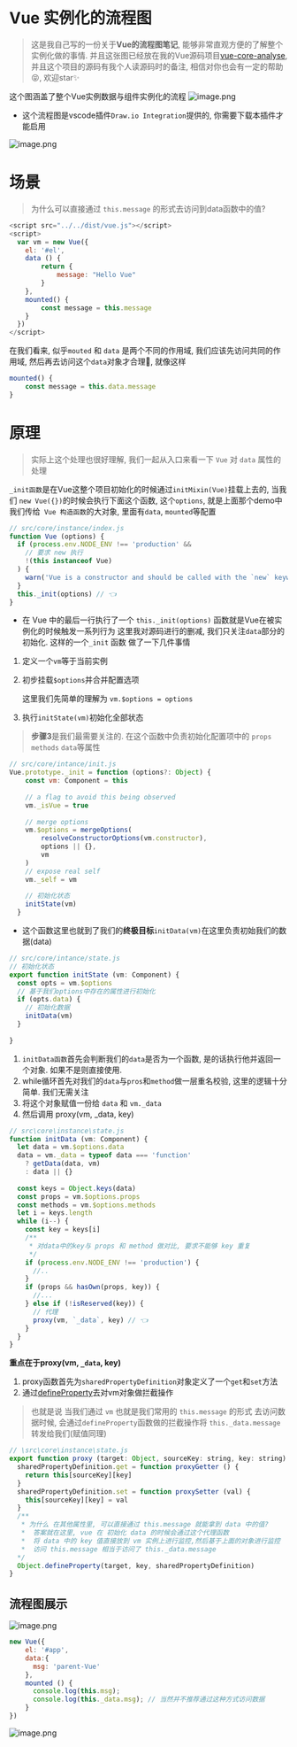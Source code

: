 


# Vue 实例化的流程图
> 这是我自己写的一份关于**Vue的流程图笔记**, 能够非常直观方便的了解整个实例化做的事情. 并且这张图已经放在我的Vue源码项目[vue-core-analyse](https://github.com/LinkSofuny/vue-core-analyse), 并且这个项目的源码有我个人读源码时的备注, 相信对你也会有一定的帮助😝, 欢迎star✨

这个图涵盖了整个Vue实例数据与组件实例化的流程
![image.png](https://p9-juejin.byteimg.com/tos-cn-i-k3u1fbpfcp/ea13b98c938c4fcf8c45d4ba659c9187~tplv-k3u1fbpfcp-watermark.image?)

- 这个流程图是vscode插件`Draw.io Integration`提供的, 你需要下载本插件才能启用

![image.png](https://p1-juejin.byteimg.com/tos-cn-i-k3u1fbpfcp/63db239808f94cdd9ed3e3f14ac0b223~tplv-k3u1fbpfcp-watermark.image?)

# 场景
> 为什么可以直接通过 `this.message` 的形式去访问到data函数中的值? 
```js
<script src="../../dist/vue.js"></script>
<script>
  var vm = new Vue({
    el: '#el',
    data () {
        return {
            message: "Hello Vue"
        }
    },
    mounted() {
        const message = this.message
    }
  })
</script>
```

在我们看来, 似乎`mouted` 和 `data` 是两个不同的作用域, 我们应该先访问共同的作用域, 然后再去访问这个`data`对象才合理🤔, 就像这样
```js
mounted() {
    const message = this.data.message
}
```
# 原理
> 实际上这个处理也很好理解, 我们一起从入口来看一下 `Vue` 对 `data` 属性的处理

`_init函数`是在Vue这整个项目初始化的时候通过`initMixin(Vue)`挂载上去的, 当我们 `new Vue({})`的时候会执行下面这个函数, 这个`options`, 就是上面那个demo中我们传给` Vue 构造函数`的大对象, 里面有`data`, `mounted`等配置

```js
// src/core/instance/index.js
function Vue (options) {
  if (process.env.NODE_ENV !== 'production' &&
    // 要求 new 执行
    !(this instanceof Vue)
  ) {
    warn('Vue is a constructor and should be called with the `new` keyword')
  }
  this._init(options) // 👈
}
```
- 在 Vue 中的最后一行执行了一个 `this._init(options)` 函数就是Vue在被实例化的时候触发一系列行为
这里我对源码进行的删减, 我们只关注`data`部分的初始化. 这样的一个`_init` 函数 做了一下几件事情
1. 定义一个`vm`等于当前实例
2. 初步挂载`$options`并合并配置选项

    这里我们先简单的理解为 `vm.$options = options`
3. 执行`initState(vm)`初始化全部状态
> **步骤3**是我们最需要关注的. 在这个函数中负责初始化配置项中的 `props` `methods` `data`等属性
```js
// src/core/intance/init.js
Vue.prototype._init = function (options?: Object) {
    const vm: Component = this
    
    // a flag to avoid this being observed
    vm._isVue = true
    
    // merge options
    vm.$options = mergeOptions(
        resolveConstructorOptions(vm.constructor),
        options || {},
        vm
    )
    // expose real self
    vm._self = vm
    
    // 初始化状态
    initState(vm)
  }
```
- 这个函数这里也就到了我们的**终极目标**`initData(vm)`在这里负责初始我们的数据(data)
```js
// src/core/intance/state.js
// 初始化状态
export function initState (vm: Component) {
  const opts = vm.$options
  // 基于我们options中存在的属性进行初始化
  if (opts.data) {
    // 初始化数据
    initData(vm)
  }
  
}

```
1. `initData函数`首先会判断我们的`data`是否为一个函数, 是的话执行他并返回一个对象. 如果不是则直接使用.
2. while循环首先对我们的`data`与`pros`和`method`做一层重名校验, 这里的逻辑十分简单. 我们无需关注
3. 将这个对象赋值一份给 `data` 和 `vm._data`
4. 然后调用 proxy(vm, _data, key)
```js
// src\core\instance\state.js
function initData (vm: Component) {
  let data = vm.$options.data
  data = vm._data = typeof data === 'function'
    ? getData(data, vm)
    : data || {}
    
  const keys = Object.keys(data)
  const props = vm.$options.props
  const methods = vm.$options.methods
  let i = keys.length
  while (i--) {
    const key = keys[i]
    /**
     * 对data中的key与 props 和 method 做对比, 要求不能够 key 重复
     */
    if (process.env.NODE_ENV !== 'production') {
      //..
    }
    if (props && hasOwn(props, key)) {
      //...
    } else if (!isReserved(key)) {
      // 代理
      proxy(vm, `_data`, key) // 👈
    }
  }
}
```

**重点在于proxy(vm, `_data`, key)**

1. proxy函数首先为`sharedPropertyDefinition`对象定义了一个`get`和`set`方法
2. 通过[defineProperty](https://developer.mozilla.org/zh-CN/docs/Web/JavaScript/Reference/Global_Objects/Object/defineProperty)去对vm对象做拦截操作

> 也就是说 当我们通过 `vm` 也就是我们常用的 `this.message` 的形式 去访问数据时候, 会通过`defineProperty`函数做的拦截操作将 `this._data.message` 转发给我们(赋值同理)

```js
// \src\core\instance\state.js
export function proxy (target: Object, sourceKey: string, key: string) {
  sharedPropertyDefinition.get = function proxyGetter () {
    return this[sourceKey][key]
  }
  sharedPropertyDefinition.set = function proxySetter (val) {
    this[sourceKey][key] = val
  }
  /**
   * 为什么 在其他属性里, 可以直接通过 this.message 就能拿到 data 中的值?
   *  答案就在这里, vue 在 初始化 data 的时候会通过这个代理函数
   *  将 data 中的 key 值直接放到 vm 实例上进行监控,然后基于上面的对象进行监控
   *  访问 this.message 相当于访问了 this._data.message
  */
  Object.defineProperty(target, key, sharedPropertyDefinition)
}
```
## 流程图展示

![image.png](https://p3-juejin.byteimg.com/tos-cn-i-k3u1fbpfcp/009fa194830e4a0e8b200bf518b3e236~tplv-k3u1fbpfcp-watermark.image?)

```js
new Vue({
    el: '#app',
    data:{
      msg: 'parent-Vue'
    },
    mounted () {
      console.log(this.msg);
      console.log(this._data.msg); // 当然并不推荐通过这种方式访问数据
    }
})
```
![image.png](https://p6-juejin.byteimg.com/tos-cn-i-k3u1fbpfcp/62a888d5d5c645259d16e993a8bcbe1c~tplv-k3u1fbpfcp-watermark.image?)



